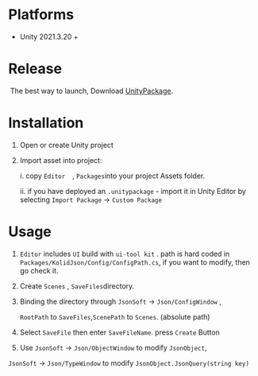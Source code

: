 # Platforms

* Unity 2021.3.20 +

#  Release

​	The best way to launch, Download [UnityPackage](https://github.com/K1einB1ue/KolidSoft.Json/releases).

# Installation

1. Open or create Unity project

2. Import asset into project:

   i.   copy `Editor  `, `Packages`into your project Assets folder. 

   ii. if you have deployed an `.unitypackage` - import it in Unity Editor by selecting `Import Package` → `Custom Package`

# Usage 

1. `Editor` includes `UI` build with `ui-tool kit` . path is hard coded in `Packages/KolidJson/Config/ConfigPath.cs`, if you want to modify, then go check it.

2.  Create `Scenes` , `SaveFiles`directory.

3.  Binding the directory through  `JsonSoft` → `Json/ConfigWindow` ,

    `RootPath`  to `SaveFiles`,`ScenePath` to `Scenes`. (absolute path)

4.  Select `SaveFile` then enter `SaveFileName`. press `Create` Button

5.  Use `JsonSoft` → `Json/ObjectWindow` to modify `JsonObject`,

   `JsonSoft` → `Json/TypeWindow` to modify `JsonObject.JsonQuery(string key)`

